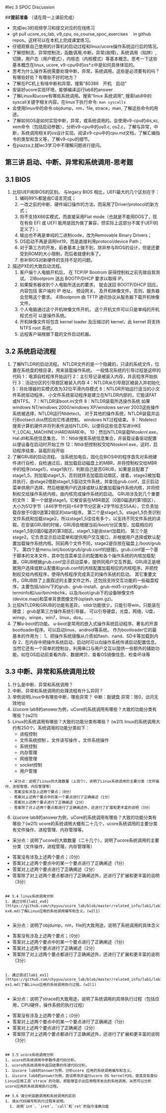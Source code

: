 #lec 3 SPOC Discussion

##**提前准备**
（请在周一上课前完成）

 - 完成lec3的视频学习和提交对应的在线练习
 - git pull ucore_os_lab, v9_cpu, os_course_spoc_exercises  　in github repos。这样可以在本机上完成课堂练习。
 - 仔细观察自己使用的计算机的启动过程和linux/ucore操作系统运行后的情况。
 - 了解控制流，异常控制流，函数调用,中断，异常(故障)，系统调用（陷阱）,切换，用户态（用户模式），内核态（内核模式）等基本概念。思考一下这些基本概念在linux, ucore, v9-cpu中的os*.c中是如何具体体现的。
 - 思考为什么操作系统需要处理中断，异常，系统调用。这些是必须要有的吗？有哪些好处？有哪些不好的地方？
 - 了解在PC机上有啥中断和异常。搜索“80386　开机　启动”
 - 安装好ucore实验环境，能够编译运行lab8的answer
 - 了解Linux和ucore有哪些系统调用。搜索“linux 系统调用", 搜索lab8中的syscall关键字相关内容。在linux下执行命令: ```man syscalls```
 - 会使用linux中的命令:objdump，nm，file, strace，man, 了解这些命令的用途。
 - 了解如何OS是如何实现中断，异常，或系统调用的。会使用v9-cpu的dis,xc, xem命令（包括启动参数），分析v9-cpu中的os0.c, os2.c，了解与异常，中断，系统调用相关的os设计实现。阅读v9-cpu中的cpu.md文档，了解汇编指令的类型和含义等，了解v9-cpu的细节。
 - 在piazza上就lec3学习中不理解问题进行提问。

## 第三讲 启动、中断、异常和系统调用-思考题

## 3.1 BIOS
 1. 比较UEFI和BIOS的区别。
    与legacy BIOS 相比，UEFI最大的几个区别在于：
    1) 编码99%都是由C语言完成；
    2) 一改之前的中断、硬件端口操作的方法，而采用了Driver/protocol的新方式；
    3) 将不支持X86实模式，而直接采用Flat mode（也就是不能用DOS了，现在有些 EFI 或 UEFI 能用是因为做了兼容，但实际上这部分不属于UEFI的定义了）；
    4) 输出也不再是单纯的二进制code，改为Removable Binary Drivers；
    5) OS启动不再是调用Int19，而是直接利用protocol/device Path；
    6) 对于第三方的开发，前者基本上做不到，除非参与BIOS的设计，但是还要受到ROM的大小限制，而后者就便利多了。
    7) 弥补BIOS对新硬件的支持不足的问题。
 2. 描述PXE的大致启动流程。
    1) 客户端个人电脑开机后， 在 TCP/IP Bootrom 获得控制权之前先做自我测试。
    2)Bootprom 送出 BOOTP/DHCP 要求以取得 IP。
    3) 如果服务器收到个人电脑所送出的要求， 就会送回 BOOTP/DHCP 回应，内容包括
   客户端的 IP 地址， 预设网关， 及开机映像文件。否则，服务器会忽略这个要求。
    4)Bootprom 由 TFTP 通讯协议从服务器下载开机映像文件。
    5) 个人电脑通过这个开机映像文件开机， 这个开机文件可以只是单纯的开机程式也可
    以是操作系统。
    6) 开机映像文件将包含 kernel loader 及压缩过的 kernel，此 kernel 将支持NTFS root
   系统。
    7) 远程客户端根据下载的文件启动机器。
## 3.2 系统启动流程
 1. 了解NTLDR的启动流程。
    NTLDR文件的是一个隐藏的，只读的系统文件，位置在系统盘的根目录，用来装载操作系统。
    一般情况系统的引导过程是这样的代码
    1：电源自检程序开始运行
    2：主引导记录被装入内存，并且程序开始执行
    3：活动分区的引导扇区被装入内存
    4：NTLDR从引导扇区被装入并初始化
    5：将处理器的实模式改为32位平滑内存模式
    6：NTLDR开始运行适当的小文件系统驱动程序。
    小文件系统驱动程序是建立在NTLDR内部的，它能读FAT或NTFS。
    7：NTLDR读boot.ini文件
    8：NTLDR装载所选操作系统
    如果windows NT/windows 2000/windows XP/windows server 2003这些操作系统被选择，NTLDR运行Ntdetect。
    对于其他的操作系统，NTLDR装载并运行Bootsect.dos然后向它传递控制。
    windows NT过程结束。
    9：Ntdetect搜索计算机硬件并将列表传送给NTLDR，以便将这些信息写进\\HKE Y_LOCAL_MACHINE\HARDWARE中。
    10：然后NTLDR装载Ntoskrnl.exe，Hal.dll和系统信息集合。
    11：Ntldr搜索系统信息集合，并装载设备驱动配置以便设备在启动时开始工作
    12：Ntldr把控制权交给Ntoskrnl.exe，这时，启动程序结束，装载阶段开始
 2. 了解GRUB的启动流程。
    当系统加电后，固化在BIOS中的程序首先对系统硬件进行自检，自检通过后，就加载启动磁盘上的MBR，并将控制权交给MBR中的程序(stage1)，stage1执行，判断自己是否GRUB，如果是且配置了stage1_5，则加载stage1_5，否则就转去加载启动扇区，接着，stage2被加载并执行，由stage2借助stage1_5驱动文件系统，并查找grub.conf，显示启动菜单供用户选择，然后根据用户的选择或默认配置加载操作系统内核，并将控制权交给操作系统内核，由内核完成操作系统的启动。
    GRUB涉及到几个重要的文件：
    第一个就是stage1。它被安装在MBR扇区（0面0磁道的第1扇区），大小为512字节（446字节代码+64字节分区表+2字节标志55AA），它负责加载存放于0面0道第2扇区的start程序。
    第二个是stage1_5。stage1_5负责识别文件系统和加载stage2，所以stage1_5往往有多个，以支持不同文件系统的读取。在安装GRUB的时候，GRUB会根据当前/boot/分区类型，加载相应的stage1_5到0面0磁道的第3扇区。stage1_5是由start加载的。
    第三个是stage2。它负责显示启动菜单和提供用户交互接口，并根据用户选择或默认配置加载操作系统内核。同前两个文件不同，stage2是存放在磁盘上/boot/grub下。
    第四个是menu.lst(/boot/grub/grub.conf的链接)。grub.conf是一个基于脚本的文本文件，其中包含菜单显示的配置和各个操作系统的内核加载配置。GRUB根据grub.conf显示启动菜单，提供同用户交互界面。GRUB正是根据用户选择或默认配置和grub.conf的内核配置加载相应的内核程序，并把控制权交给内核程序，使得内核程序完成真正的操作系统的启动。
    其它重要文件，GRUB除了上面叙述的主要文件之外，还包括支持交互功能的一些磁盘程序。主要包括/sbin/下的grub、grub-install、grub-md5-crypt和grub-terminfo和/usr/bin/mbchk，以及/boot/grub下的设备映像文件(device.map)和菜单背景图像文件(splash.xpm.gz)。
 3. 比较NTLDR和GRUB的功能有差异。
    ntldr功能很少，只能引导win，只能装在硬盘；
    grub是第三方操作系统引导器，
    可以引导硬盘，光盘，网络，U盘，
    winxp，winpe，win7，linux，dos，……
 4. 了解u-boot的功能。
   u-boot是常用的嵌入式操作系统启动程序。著名的开源bootloader程序。可以启动linux、android等系统。
   作为bootloader它的最基本的作用为：
   1、把操作系统镜像从介质如flash、nand、SD卡等加载到内存
   2、在内存中把操作系统启动，启动时可以向操作系统传递启动配置信息。
   当然它还有一个简单的控制台，利用串口与用户交互以提供一些额外的辅助功能，如在OS启动前查看内存、数据拷贝、查看OS镜像信息、检查坏块等
## 3.3 中断、异常和系统调用比较
1. 什么是中断、异常和系统调用？
2. 中断、异常和系统调用的处理流程有什么异同？
3. 举例说明Linux中有哪些中断，哪些异常？
    中断：敲键盘
    异常：除0，访问无效地址
4. 以ucore lab8的answer为例，uCore的系统调用有哪些？大致的功能分类有哪些？(w2l1) 
5. Linux的系统调用有哪些？大致的功能分类有哪些？  (w2l1)
    linux的系统调用大约有250个。系统调用的功能分类如下：
    - 进程控制
    - 文件系统控制
      。文件读写操作
      。文件系统操作
    - 系统控制
    - 内存管理
    - 网络管理
    - socket控制
    - 用户管理
```
  + 采分点：说明了Linux的大致数量（上百个），说明了Linux系统调用的主要分类（文件操作，进程管理，内存管理等）
  - 答案没有涉及上述两个要点；（0分）
  - 答案对上述两个要点中的某一个要点进行了正确阐述（1分）
  - 答案对上述两个要点进行了正确阐述（2分）
  - 答案除了对上述两个要点都进行了正确阐述外，还进行了扩展和更丰富的说明（3分）
 ```
 
 6. 以ucore lab8的answer为例，uCore的系统调用有哪些？大致的功能分类有哪些？(w2l1)
 ucore的系统调用大概有二十几个，ucore系统调用的主要分类有文件操作、进程管理、内存管理等。

  + 采分点：说明了ucore的大致数量（二十几个），说明了ucore系统调用的主要分类（文件操作，进程管理，内存管理等）
  - 答案没有涉及上述两个要点；（0分）
  - 答案对上述两个要点中的某一个要点进行了正确阐述（1分）
  - 答案对上述两个要点进行了正确阐述（2分）
  - 答案除了对上述两个要点都进行了正确阐述外，还进行了扩展和更丰富的说明（3分）
 ```
 
## 3.4 linux系统调用分析
 1. 通过分析[lab1_ex0](https://github.com/chyyuu/ucore_lab/blob/master/related_info/lab1/lab1-ex0.md)了解Linux应用的系统调用编写和含义。(w2l1)
 

 ```
  + 采分点：说明了objdump，nm，file的大致用途，说明了系统调用的具体含义
  - 答案没有涉及上述两个要点；（0分）
  - 答案对上述两个要点中的某一个要点进行了正确阐述（1分）
  - 答案对上述两个要点进行了正确阐述（2分）
  - 答案除了对上述两个要点都进行了正确阐述外，还进行了扩展和更丰富的说明（3分）
 
 ```
 
 1. 通过调试[lab1_ex1](https://github.com/chyyuu/ucore_lab/blob/master/related_info/lab1/lab1-ex1.md)了解Linux应用的系统调用执行过程。(w2l1)
 

 ```
  + 采分点：说明了strace的大致用途，说明了系统调用的具体执行过程（包括应用，CPU硬件，操作系统的执行过程）
  - 答案没有涉及上述两个要点；（0分）
  - 答案对上述两个要点中的某一个要点进行了正确阐述（1分）
  - 答案对上述两个要点进行了正确阐述（2分）
  - 答案除了对上述两个要点都进行了正确阐述外，还进行了扩展和更丰富的说明（3分）
 ```
 
## 3.5 ucore系统调用分析
 1. ucore的系统调用中参数传递代码分析。
 1. ucore的系统调用中返回结果的传递代码分析。
 1. 以ucore lab8的answer为例，分析ucore 应用的系统调用编写和含义。
 1. 以ucore lab8的answer为例，尝试修改并运行ucore OS kernel代码，使其具有类似Linux应用工具`strace`的功能，即能够显示出应用程序发出的系统调用，从而可以分析ucore应用的系统调用执行过程。
 
## 3.6 请分析函数调用和系统调用的区别
 1. 请从代码编写和执行过程来说明。
   1. 说明`int`、`iret`、`call`和`ret`的指令准确功能
 
